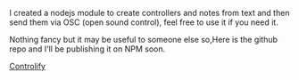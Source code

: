 I created a nodejs module to create controllers and notes from text and then send them via OSC (open sound control), feel free to use it if you need it.

Nothing fancy but it may be useful to someone else so,Here is the github repo and I'll be publishing it on NPM soon.

[Controlify](https://github.com/didiercabrera/controlify.git)